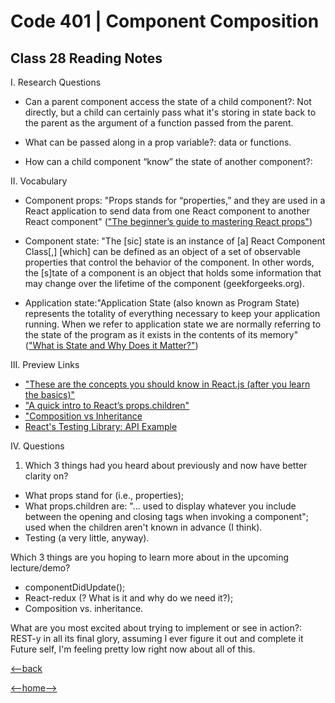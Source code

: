 # Code 401 | Component Composition

## Class 28 Reading Notes

I. Research Questions

- Can a parent component access the state of a child component?: Not directly, but a child can certainly pass what it's storing in state back to the parent as the argument of a function passed from the parent.

- What can be passed along in a prop variable?: data or functions.

- How can a child component “know” the state of another component?:

II. Vocabulary

- Component props: "Props stands for “properties,” and they are used in a React application to send data from one React component to another React component" (["The beginner’s guide to mastering React props"](https://blog.logrocket.com/the-beginners-guide-to-mastering-react-props-3f6f01fd7099/))

- Component state: "The [sic] state is an instance of [a] React Component Class[,] [which] can be defined as an object of a set of observable properties that control the behavior of the component. In other words, the [s]tate of a component is an object that holds some information that may change over the lifetime of the component (geekforgeeks.org).

- Application state:"Application State (also known as Program State) represents the totality of everything necessary to keep your application running.  When we refer to application state we are normally referring to the state of the program as it exists in the contents of its memory" (["What is State and Why Does it Matter?"](https://thedaylightstudio.com/blog/2018/03/14/what-is-state-in-web-application-development))

III. Preview Links

- ["These are the concepts you should know in React.js (after you learn the basics)"](https://www.freecodecamp.org/news/these-are-the-concepts-you-should-know-in-react-js-after-you-learn-the-basics-ee1d2f4b8030/)
- ["A quick intro to React’s props.children"](https://codeburst.io/a-quick-intro-to-reacts-props-children-cb3d2fce4891)
- ["Composition vs Inheritance](https://reactjs.org/docs/composition-vs-inheritance.html)
- [React's Testing Library: API Example](https://testing-library.com/docs/react-testing-library/example-intro/)

IV. Questions

1. Which 3 things had you heard about previously and now have better clarity on?

- What props stand for (i.e., properties);
- What props.children are: "... used to display whatever you include between the opening and closing tags when invoking a component"; used when the children aren't known in advance (I think).
- Testing (a very little, anyway).

Which 3 things are you hoping to learn more about in the upcoming lecture/demo?

- componentDidUpdate();
- React-redux (? What is it and why do we need it?);
- Composition vs. inheritance.

What are you most excited about trying to implement or see in action?: REST-y in all its final glory, assuming I ever figure it out and complete it Future self, I'm feeling pretty low right now about all of this.

[<--back](401week6.md)

[<--home-->](../../README.md)
